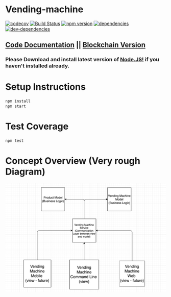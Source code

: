 # Vending-machine 
[![codecov](https://codecov.io/gh/vip-git/vending-machine/branch/master/graph/badge.svg)](https://codecov.io/gh/vip-git/vending-machine) [![Build Status](https://travis-ci.org/vip-git/vending-machine.svg?branch=master)](https://travis-ci.org/vip-git/vending-machine) [![npm version](https://badge.fury.io/js/npm.svg)](https://badge.fury.io/js/npm) [![dependencies](https://david-dm.org/vip-git/vending-machine.svg)](https://david-dm.org/vip-git/vending-machine) [![dev-dependencies](https://david-dm.org/vip-git/vending-machine/dev-status.svg)](https://david-dm.org/vip-git/vending-machine)

## [Code Documentation](https://vip-git.github.io/vending-machine/globals.html) || [Blockchain Version](https://github.com/vip-git/vending-machine/tree/blockchain)

### Please Download and install latest version of [Node.JS!](https://nodejs.org/en/download) if you haven't installed already.


# Setup Instructions
```
npm install
npm start
```

# Test Coverage
```
npm test
```

# Concept Overview (Very rough Diagram)
![Concept](https://github.com/vip-git/vending-machine/blob/master/concept-vending-machine.png)

